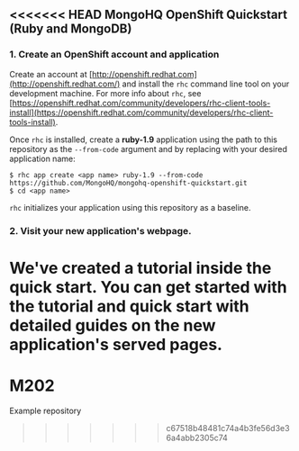 <<<<<<< HEAD
MongoHQ OpenShift Quickstart (Ruby and MongoDB)
-----------------------------

### 1. Create an OpenShift account and application

Create an account at [http://openshift.redhat.com](http://openshift.redhat.com/) and 
install the `rhc` command line tool on your development machine. For more info 
about `rhc`, see [https://openshift.redhat.com/community/developers/rhc-client-tools-install](https://openshift.redhat.com/community/developers/rhc-client-tools-install).

Once `rhc` is installed, create a **ruby-1.9** application using the path to this 
repository as the ```--from-code``` argument and by replacing <app name> 
with your desired application name:

```
$ rhc app create <app name> ruby-1.9 --from-code https://github.com/MongoHQ/mongohq-openshift-quickstart.git
$ cd <app name>
```
`rhc` initializes your application using this repository as a baseline.

### 2. Visit your new application's webpage.

We've created a tutorial inside the quick start.  You can get started
with the tutorial and quick start with detailed guides on the new
application's served pages.
=======
M202
====

Example repository
>>>>>>> c67518b48481c74a4b3fe56d3e36a4abb2305c74

